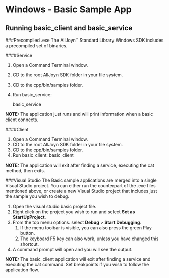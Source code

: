 # Windows - Basic Sample App

## Running basic_client and basic_service
###Precompiled .exe
The AllJoyn&trade; Standard Library Windows SDK includes a precompiled set of binaries.

####Service
1. Open a Command Terminal window.
2. CD to the root AllJoyn SDK folder in your file system.
3. CD to the cpp/bin/samples folder.
4. Run basic_service:

    basic_service

**NOTE:** The application just runs and will print information when a basic client connects.

####Client
1. Open a Command Terminal window.
2. CD to the root AllJoyn SDK folder in your file system.
3. CD to the cpp/bin/samples folder.
4. Run basic_client:
    basic_client

**NOTE:** The application will exit after finding a service, executing the cat method, then exits.

###Visual Studio
The Basic sample applications are merged into a single Visual Studio project. 
You can either run the counterpart of the .exe files mentioned above, 
or create a new Visual Studio project that includes just the sample you wish to debug.
1. Open the visual studio basic project file.
2. Right click on the project you wish to run and select **Set as StartUpProject**.
3. From the top menu options. select **Debug** > **Start Debugging**.
    1. If the menu toolbar is visible, you can also press the green Play button.
    2. The keyboard F5 key can also work, unless you have changed this shortcut.
4. A command prompt will open and you will see the output.

**NOTE:** The basic_client application will exit after finding a 
service and executing the cat command.  Set breakpoints if you 
wish to follow the application flow.
